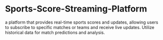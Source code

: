 # Sports-Score-Streaming-Platform
a platform that provides real-time sports scores and updates, allowing users to subscribe to specific matches or teams and receive live updates. Utilize historical data for match predictions and analysis.
